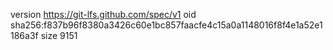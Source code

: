 version https://git-lfs.github.com/spec/v1
oid sha256:f837b96f8380a3426c60e1bc857faacfe4c15a0a1148016f8f4e1a52e1186a3f
size 9151
